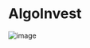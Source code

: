 # AlgoInvest
![image](https://user-images.githubusercontent.com/68486811/114450423-3795e400-9b93-11eb-802e-139e5dcbc10c.png)
